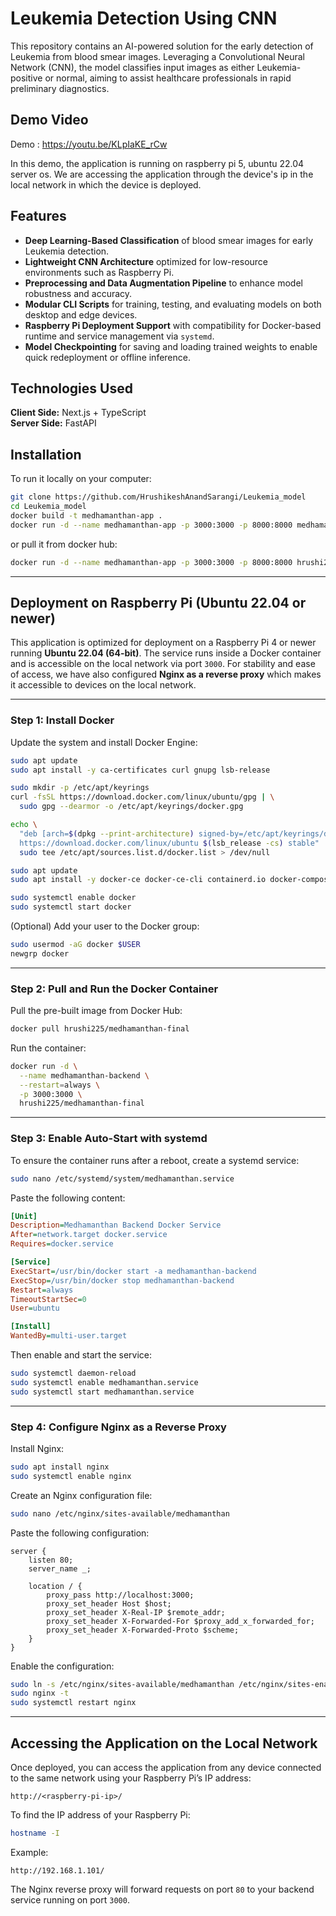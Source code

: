 # Leukemia Detection Using CNN

This repository contains an AI-powered solution for the early detection of Leukemia from blood smear images. Leveraging a Convolutional Neural Network (CNN), the model classifies input images as either Leukemia-positive or normal, aiming to assist healthcare professionals in rapid preliminary diagnostics.

## Demo Video

Demo : https://youtu.be/KLpIaKE_rCw

In this demo, the application is running on raspberry pi 5, ubuntu 22.04 server os. We are accessing the application through the device's ip in the local network in which the device is deployed. 
## Features

- **Deep Learning-Based Classification** of blood smear images for early Leukemia detection.
- **Lightweight CNN Architecture** optimized for low-resource environments such as Raspberry Pi.
- **Preprocessing and Data Augmentation Pipeline** to enhance model robustness and accuracy.
- **Modular CLI Scripts** for training, testing, and evaluating models on both desktop and edge devices.
- **Raspberry Pi Deployment Support** with compatibility for Docker-based runtime and service management via `systemd`.
- **Model Checkpointing** for saving and loading trained weights to enable quick redeployment or offline inference.

## Technologies Used

**Client Side:** Next.js + TypeScript  
**Server Side:** FastAPI


## Installation

To run it locally on your computer:

```bash
git clone https://github.com/HrushikeshAnandSarangi/Leukemia_model
cd Leukemia_model
docker build -t medhamanthan-app .
docker run -d --name medhamanthan-app -p 3000:3000 -p 8000:8000 medhamanthan-app
```
or pull it from docker hub:
```bash
docker run -d --name medhamanthan-app -p 3000:3000 -p 8000:8000 hrushi225/medhamanthan-final
```
    
---


## Deployment on Raspberry Pi (Ubuntu 22.04 or newer)

This application is optimized for deployment on a Raspberry Pi 4 or newer running **Ubuntu 22.04 (64-bit)**. The service runs inside a Docker container and is accessible on the local network via port `3000`. For stability and ease of access, we have also configured **Nginx as a reverse proxy** which makes it accessible to devices on the local network.

---

### Step 1: Install Docker

Update the system and install Docker Engine:

```bash
sudo apt update
sudo apt install -y ca-certificates curl gnupg lsb-release

sudo mkdir -p /etc/apt/keyrings
curl -fsSL https://download.docker.com/linux/ubuntu/gpg | \
  sudo gpg --dearmor -o /etc/apt/keyrings/docker.gpg

echo \
  "deb [arch=$(dpkg --print-architecture) signed-by=/etc/apt/keyrings/docker.gpg] \
  https://download.docker.com/linux/ubuntu $(lsb_release -cs) stable" | \
  sudo tee /etc/apt/sources.list.d/docker.list > /dev/null

sudo apt update
sudo apt install -y docker-ce docker-ce-cli containerd.io docker-compose-plugin

sudo systemctl enable docker
sudo systemctl start docker
````

(Optional) Add your user to the Docker group:

```bash
sudo usermod -aG docker $USER
newgrp docker
```

---

### Step 2: Pull and Run the Docker Container

Pull the pre-built image from Docker Hub:

```bash
docker pull hrushi225/medhamanthan-final
```

Run the container:

```bash
docker run -d \
  --name medhamanthan-backend \
  --restart=always \
  -p 3000:3000 \
  hrushi225/medhamanthan-final
```

---

### Step 3: Enable Auto-Start with systemd

To ensure the container runs after a reboot, create a systemd service:

```bash
sudo nano /etc/systemd/system/medhamanthan.service
```

Paste the following content:

```ini
[Unit]
Description=Medhamanthan Backend Docker Service
After=network.target docker.service
Requires=docker.service

[Service]
ExecStart=/usr/bin/docker start -a medhamanthan-backend
ExecStop=/usr/bin/docker stop medhamanthan-backend
Restart=always
TimeoutStartSec=0
User=ubuntu

[Install]
WantedBy=multi-user.target
```

Then enable and start the service:

```bash
sudo systemctl daemon-reload
sudo systemctl enable medhamanthan.service
sudo systemctl start medhamanthan.service
```

---

### Step 4: Configure Nginx as a Reverse Proxy

Install Nginx:

```bash
sudo apt install nginx
sudo systemctl enable nginx
```

Create an Nginx configuration file:

```bash
sudo nano /etc/nginx/sites-available/medhamanthan
```

Paste the following configuration:

```nginx
server {
    listen 80;
    server_name _;

    location / {
        proxy_pass http://localhost:3000;
        proxy_set_header Host $host;
        proxy_set_header X-Real-IP $remote_addr;
        proxy_set_header X-Forwarded-For $proxy_add_x_forwarded_for;
        proxy_set_header X-Forwarded-Proto $scheme;
    }
}
```

Enable the configuration:

```bash
sudo ln -s /etc/nginx/sites-available/medhamanthan /etc/nginx/sites-enabled/
sudo nginx -t
sudo systemctl restart nginx
```

---

## Accessing the Application on the Local Network

Once deployed, you can access the application from any device connected to the same network using your Raspberry Pi’s IP address:

```
http://<raspberry-pi-ip>/
```

To find the IP address of your Raspberry Pi:

```bash
hostname -I
```

Example:

```
http://192.168.1.101/
```

The Nginx reverse proxy will forward requests on port `80` to your backend service running on port `3000`.

